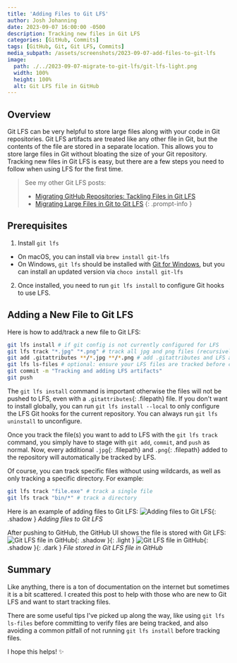 ```yaml
---
title: 'Adding Files to Git LFS'
author: Josh Johanning
date: 2023-09-07 16:00:00 -0500
description: Tracking new files in Git LFS
categories: [GitHub, Commits]
tags: [GitHub, Git, Git LFS, Commits]
media_subpath: /assets/screenshots/2023-09-07-add-files-to-git-lfs
image:
  path: ./../2023-09-07-migrate-to-git-lfs/git-lfs-light.png
  width: 100%
  height: 100%
  alt: Git LFS file in GitHub
---
```


## Overview

Git LFS can be very helpful to store large files along with your code in Git repositories. Git LFS artifacts are treated like any other file in Git, but the contents of the file are stored in a separate location. This allows you to store large files in Git without bloating the size of your Git repository. Tracking new files in Git LFS is easy, but there are a few steps you need to follow when using LFS for the first time.

> See my other Git LFS posts:
> - [Migrating GitHub Repositories: Tackling Files in Git LFS](/posts/migrate-git-lfs-artifacts/)
> - [Migrating Large Files in Git to Git LFS](/posts/migrate-to-git-lfs/)
{: .prompt-info }

## Prerequisites

1. Install `git lfs`
  - On macOS, you can install via `brew install git-lfs` 
  - On Windows, `git lfs` should be installed with [Git for Windows](https://gitforwindows.org/), but you can install an updated version via `choco install git-lfs`
2. Once installed, you need to run `git lfs install` to configure Git hooks to use LFS.

## Adding a New File to Git LFS

Here is how to add/track a new file to Git LFS:

```bash
git lfs install # if git config is not currently configured for LFS
git lfs track "*.jpg" "*.png" # track all jpg and png files (recursively)
git add .gitattributes **/*.jpg **/*.png # add .gitattributes and LFS artifacts (recursively)
git lfs ls-files # optional: ensure your LFS files are tracked before committing
git commit -m "Tracking and adding LFS artifacts"
git push
```

The `git lfs install` command is important otherwise the files will not be pushed to LFS, even with a `.gitattributes`{: .filepath} file. If you don't want to install globally, you can run `git lfs install --local` to only configure the LFS Git hooks for the current repository. You can always run `git lfs uninstall` to unconfigure. 

Once you track the file(s) you want to add to LFS with the `git lfs track` command, you simply have to stage with `git add`, `commit`, and `push` as normal. Now, every additional `.jpg`{: .filepath} and `.png`{: .filepath} added to the repository will automatically be tracked by LFS.

Of course, you can track specific files without using wildcards, as well as only tracking a specific directory. For example:

```bash
git lfs track "file.exe" # track a single file
git lfs track "bin/*" # track a directory
```

Here is an example of adding files to Git LFS:
![Adding files to Git LFS](git-lfs-add.png){: .shadow }
_Adding files to Git LFS_

After pushing to GitHub, the GitHub UI shows the file is stored with Git LFS:
![Git LFS file in GitHub](./../2023-09-07-migrate-git-lfs-artifacts/git-lfs-light.png){: .shadow }{: .light }
![Git LFS file in GitHub](./../2023-09-07-migrate-git-lfs-artifacts/git-lfs-dark.png){: .shadow }{: .dark }
_File stored in Git LFS file in GitHub_

## Summary

Like anything, there is a ton of documentation on the internet but sometimes it is a bit scattered. I created this post to help with those who are new to Git LFS and want to start tracking files. 

There are some useful tips I've picked up along the way, like using `git lfs ls-files` before committing to verify files are being tracked, and also avoiding a common pitfall of not running `git lfs install` before tracking files.

I hope this helps! ✨
